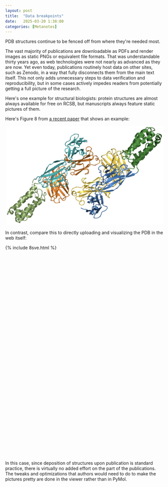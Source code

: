 ```yaml
---
layout: post
title:  "Data breakpoints"
date:   2025-03-20 1:38:00
categories: [Metanotes]
---
```

PDB structures continue to be fenced off from where they're needed most.

The vast majority of publications are downloadable as PDFs and render images as static PNGs or equivalent file formats. That was understandable thirty years ago, as web technologies were not nearly as advanced as they are now. Yet even today, publications routinely host data on other sites, such as Zenodo, in a way that fully disconnects them from the main text itself. This not only adds unnecessary steps to data verification and reproducibility, but in some cases actively impedes readers from potentially getting a full picture of the research.

Here's one example for structural biologists: protein structures are almost always available for free on RCSB, but manuscripts always feature static pictures of them.

Here's Figure 8 from [a recent paper](doi.org/10.1016/j.str.2024.12.010) that shows an example:

![Figure 8A showing PDB 8SVE](/assets/post_images/2025_03_20/2025_03_20_A.png)

In contrast, compare this to directly uploading and visualizing the PDB in the web itself:

{% include 8sve.html %}
<div style="height: 640px;"></div>

In this case, since deposition of structures upon publication is standard practice, there is virtually no added effort on the part of the publications. The tweaks and optimizations that authors would need to do to make the pictures pretty are done in the viewer rather than in PyMol.